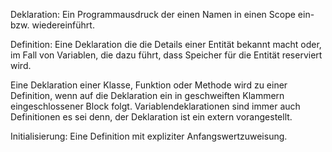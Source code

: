 Deklaration:
Ein Programmausdruck der einen Namen in einen Scope ein- bzw. wiedereinführt.

Definition:
Eine Deklaration die die Details einer Entität bekannt macht oder, im Fall von Variablen, die dazu führt, dass Speicher für die Entität reserviert wird.

Eine Deklaration einer Klasse, Funktion oder Methode wird zu einer Definition, wenn auf die Deklaration ein in geschweiften Klammern eingeschlossener Block folgt.
Variablendeklarationen sind immer auch Definitionen es sei denn, der Deklaration ist ein extern vorangestellt.

Initialisierung:
Eine Definition mit expliziter Anfangswertzuweisung.
